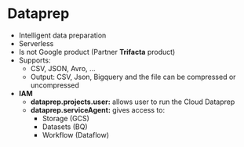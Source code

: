 # Dataprep

- Intelligent data preparation
- Serverless
- Is not Google product (Partner **Trifacta** product)
- Supports:
  - CSV, JSON, Avro,  ...
  - Output: CSV, Json, Bigquery and the file can be compressed or uncompressed
- **IAM**
  - **dataprep.projects.user:** allows user to run the Cloud Dataprep
  - **dataprep.serviceAgent:** gives access to:
    - Storage (GCS)
    - Datasets (BQ)
    - Workflow (Dataflow)
